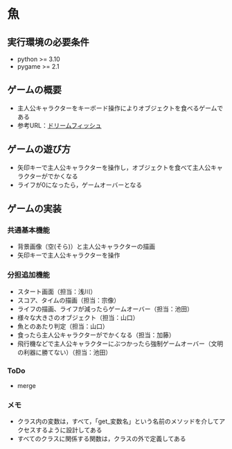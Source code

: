 # 魚

## 実行環境の必要条件
* python >= 3.10
* pygame >= 2.1

## ゲームの概要
* 主人公キャラクターをキーボード操作によりオブジェクトを食べるゲームである
* 参考URL：[ドリームフィッシュ](https://wowgame.jp/game_html/21.html)

## ゲームの遊び方
* 矢印キーで主人公キャラクターを操作し，オブジェクトを食べて主人公キャラクターがでかくなる
* ライフが0になったら，ゲームオーバーとなる

## ゲームの実装
### 共通基本機能
* 背景画像（空(そら)）と主人公キャラクターの描画
* 矢印キーで主人公キャラクターを操作

### 分担追加機能
* スタート画面（担当：浅川）
* スコア、タイムの描画（担当：宗像）
* ライフの描画、ライフが減ったらゲームオーバー（担当：池田）
* 様々な大きさのオブジェクト（担当：山口）
* 魚とのあたり判定（担当：山口）
* 食ったら主人公キャラクターがでかくなる（担当：加藤）
* 飛行機などで主人公キャラクターにぶつかったら強制ゲームオーバー（文明の利器に勝てない）（担当：池田）

### ToDo
- merge

### メモ
* クラス内の変数は，すべて，「get_変数名」という名前のメソッドを介してアクセスするように設計してある
* すべてのクラスに関係する関数は，クラスの外で定義してある
